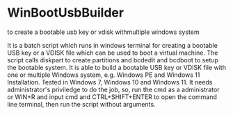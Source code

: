 # WinBootUsbBuilder
to create a bootable usb key or vdisk withmultiple windows system

It is a batch script which runs in windows terminal for creating a bootable USB key or a VDISK file which can be used to boot a virtual machine.
The script calls diskpart to create partitions and bcdedit and bcdboot to setup the bootable system.
It is able to build a bootable USB key or VDISK file with one or multiple Windows system, e.g. Windows PE and Windows 11 Installation.
Tested in Windows 7, Windows 10 and Windows 11.
It needs administrator's priviledge to do the job, so, run the cmd as a administrator or WIN+R and input cmd and CTRL+SHIFT+ENTER to open the command line terminal, then run the script without arguments.
